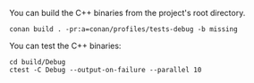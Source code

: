 You can build the C++ binaries from the project's root directory.

```shell
conan build . -pr:a=conan/profiles/tests-debug -b missing
```

You can test the C++ binaries:

```shell
cd build/Debug
ctest -C Debug --output-on-failure --parallel 10
```
